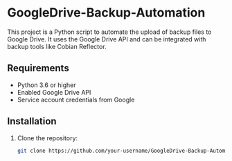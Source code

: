 # GoogleDrive-Backup-Automation

This project is a Python script to automate the upload of backup files to Google Drive. It uses the Google Drive API and can be integrated with backup tools like Cobian Reflector.

## Requirements
- Python 3.6 or higher
- Enabled Google Drive API
- Service account credentials from Google

## Installation
1. Clone the repository:
   ```bash
   git clone https://github.com/your-username/GoogleDrive-Backup-Automation.git

